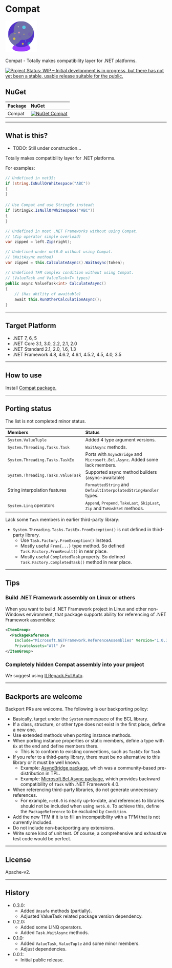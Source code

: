 # Compat

![Compat](Images/Compat.100.png)

Compat - Totally makes compatibility layer for .NET platforms.

[![Project Status: WIP – Initial development is in progress, but there has not yet been a stable, usable release suitable for the public.](https://www.repostatus.org/badges/latest/wip.svg)](https://www.repostatus.org/#wip)

## NuGet

| Package  | NuGet                                                                                                                |
|:---------|:---------------------------------------------------------------------------------------------------------------------|
| Compat | [![NuGet Compat](https://img.shields.io/nuget/v/Compat.svg?style=flat)](https://www.nuget.org/packages/Compat) |

----

## What is this?

* TODO: Still under construction...

Totally makes compatibility layer for .NET platforms.

For examples:

```csharp
// Undefined in net35:
if (string.IsNullOrWhitespace("ABC"))
{
}

// Use Compat and use StringEx instead:
if (StringEx.IsNullOrWhitespace("ABC"))
{
}
```

```csharp
// Undefined in most .NET Frameworks without using Compat.
// (Zip operator simple overload)
var zipped = left.Zip(right);
```

```csharp
// Undefined under net6.0 without using Compat.
// (WaitAsync method)
var zipped = this.CalculateAsync().WaitAsync(token);
```

```csharp
// Undefined TFM complex condition without using Compat.
// (ValueTask and ValueTask<T> types)
public async ValueTask<int> CalculateAsync()
{
    // (Has ability of awaitable)
    await this.RunOtherCalculationAsync();
}
```

----

## Target Platform

* .NET 7, 6, 5
* .NET Core 3.1, 3.0, 2.2, 2.1, 2.0
* .NET Standard 2.1, 2.0, 1.6, 1.3
* .NET Framework 4.8, 4.6.2, 4.6.1, 4.5.2, 4.5, 4.0, 3.5

----

## How to use

Install [Compat package.](https://nuget.org/Compat)

----

## Porting status

The list is not completed minor status.

|Members|Status|
|:----|:----|
|`System.ValueTuple`|Added 4 type argument versions.|
|`System.Threading.Tasks.Task`|`WaitAsync` methods.|
|`System.Threading.Tasks.TaskEx`|Ports with `AsyncBridge` and `Microsoft.Bcl.Async`. Added some lack members.|
|`System.Threading.Tasks.ValueTask`|Supported async method builders (async-awaitable)|
|String interpolation features|`FormattedString` and `DefaultInterpolatedStringHandler` types.|
|`System.Linq` operators|`Append`, `Prepend`, `TakeLast`, `SkipLast`, `Zip` and `ToHashSet` methods.|

Lack some `Task` members in earlier third-party library:

* `System.Threading.Tasks.TaskEx.FromException()` is not defined in third-party library.
  * Use `Task.Factory.FromException()` instead.
  * Mostly useful `From{...}` type method. So defined `Task.Factory.FromResult()` in near place.
  * Mostly useful `CompletedTask` property. So defined `Task.Factory.CompletedTask()` method in near place.

----

## Tips

### Build .NET Framework assembly on Linux or others

When you want to build .NET Framework project in Linux and other non-Windows environment,
that package supports ability for referencing of .NET Framework assemblies:

```xml
<ItemGroup>
  <PackageReference
    Include="Microsoft.NETFramework.ReferenceAssemblies" Version="1.0.3"
    PrivateAssets="All" />
</ItemGroup>
```

### Completely hidden Compat assembly into your project

We suggest using [ILRepack.FullAuto](https://github.com/kekyo/ILRepack.FullAuto).

----

## Backports are welcome

Backport PRs are welcome. The following is our backporting policy:

* Basically, target under the `System` namespace of the BCL library.
* If a class, structure, or other type does not exist in the first place, define a new one.
* Use extended methods when porting instance methods.
* When porting instance properties or static members, define a type with `Ex` at the end and define members there.
  * This is to conform to existing conventions, such as `TaskEx` for `Task`.
* If you refer to a third-party library, there must be no alternative to this library or it must be well known.
  * Example: [AsyncBridge package](https://www.nuget.org/packages/AsyncBridge), which was a community-based pre-distribution in TPL.
  * Example: [Microsoft.Bcl.Async package](https://www.nuget.org/packages/Microsoft.Bcl.Async), which provides backward compatibility of `Task` with .NET Framework 4.0.
* When referencing third-party libraries, do not generate unnecessary references.
  * For example, `net6.0` is nearly up-to-date, and references to libraries should not be included when using `net6.0`. To achieve this, define the `PackageReference` to be excluded by `Condition`.
* Add the new TFM if it is to fill an incompatibility with a TFM that is not currently included.
* Do not include non-backporting any extensions.
* Write some kind of unit test. Of course, a comprehensive and exhaustive test code would be perfect.

----

## License

Apache-v2.

----

## History

* 0.3.0:
  * Added `Unsafe` methods (partially).
  * Adjusted ValueTask related package version dependency.
* 0.2.0:
  * Added some LINQ operators.
  * Added `Task.WaitAsync` methods.
* 0.1.0:
  * Added `ValueTask`, `ValueTuple` and some minor members.
  * Adjust dependencies.
* 0.0.1:
  * Initial public release.
